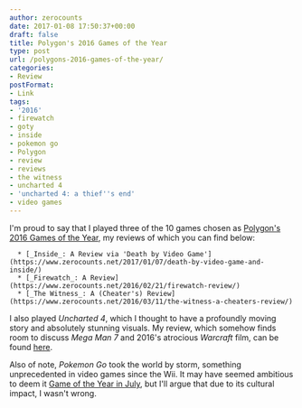 ```yaml
---
author: zerocounts
date: 2017-01-08 17:50:37+00:00
draft: false
title: Polygon's 2016 Games of the Year
type: post
url: /polygons-2016-games-of-the-year/
categories:
- Review
postFormat:
- Link
tags:
- '2016'
- firewatch
- goty
- inside
- pokemon go
- Polygon
- review
- reviews
- the witness
- uncharted 4
- 'uncharted 4: a thief''s end'
- video games
---
```


I'm proud to say that I played three of the 10 games chosen as [Polygon's 2016 Games of the Year](http://www.polygon.com/2016-game-of-the-year), my reviews of which you can find below:



 	  * [_Inside_: A Review via 'Death by Video Game'](https://www.zerocounts.net/2017/01/07/death-by-video-game-and-inside/)
 	  * [_Firewatch_: A Review](https://www.zerocounts.net/2016/02/21/firewatch-review/)
 	  * [_The Witness_: A (Cheater's) Review](https://www.zerocounts.net/2016/03/11/the-witness-a-cheaters-review/)

I also played _Uncharted 4_, which I thought to have a profoundly moving story and absolutely stunning visuals. My review, which somehow finds room to discuss _Mega Man 7_ and 2016's atrocious _Warcraft_ film, can be found [here](https://www.zerocounts.net/2016/07/30/uncharted-4-a-thiefs-end-a-review/).

Also of note, _Pokemon Go_ took the world by storm, something unprecedented in video games since the Wii. It may have seemed ambitious to deem it [Game of the Year in July](https://www.zerocounts.net/2016/07/13/pokemon-goty/), but I'll argue that due to its cultural impact, I wasn't wrong.

